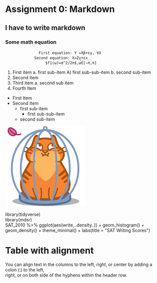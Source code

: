 # Assignment 0: Markdown
##  I have to write markdown
### Some math equation
                   First equation: Y =Xβ+εy, ∀X
                 Second equation: X=Zγ+εx
                      $f1(ω)=σ^2/2π$,ω∈[−π,π]
                      
1. First item a. first sub-item A) first sub-sub-item b. second sub-item
2. Second item
3. Third item a. second sub item
4. Fourth Item

* First Item
* Second Item
   * first sub-item
        * first sub-sub-item
   * second sub-item


![alt text](https://github.com/rakib3903/proffesional_code_writing/blob/master/a.png "Logo Title Text 1")



library(tidyverse) <br />
library(mdsr) <br />
SAT_2010 %>% ggplot(aes(write,..density..)) + geom_histogram() + <br />
geom_density() + theme_minimal() + labs(title = "SAT Writing Scores")<br />



# Table with alignment

You can align text in the columns to the left, right, or center by adding a colon (:) to the left, <br />
right, or on both side of the hyphens within the header row. <br />









